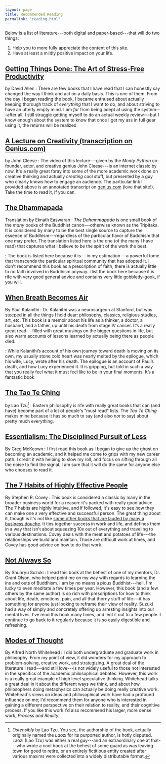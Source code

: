 ```yaml
---
layout: page
title: Recommended Reading
permalink: "reading.html"
---
```


Below is a list of literature---both digital and paper-based---that will do two things:  

1. Help you to more fully appreciate the content of this site.
2. Have at least a mildly positive impact on your life.

## [Getting Things Done: The Art of Stress-Free Productivity](http://www.amazon.com/gp/product/0143126563/ref=as_li_tl?ie=UTF8&camp=1789&creative=9325&creativeASIN=0143126563&linkCode=as2&tag=youfoolau-20&linkId=VQOBZGSUBJIF3E43)
by David Allen
:   There are few books that I have read that I can honestly say changed the way I think and act on a daily basis. This is one of them. From the day I began reading the book, I became enthused about actually keeping thorough track of *everything* that I want to do, and about striving to have an utterly empty mind. I am *far* from being adept at using the system---after all, I still struggle getting myself to do an actual weekly review---but I know enough about the system to know that once I get my ass in full gear using it, the returns will be realized.

## [A Lecture on Creativity (transcription on Genius.com)](http://genius.com/5026043)
by John Cleese
:   The video of this lecture---given by the *Monty Python* co-founder, actor, and creative genius John Cleese---is an internet classic by now. It's a really great foray into some of the more academic work done on creative thinking and actually *creating* cool stuff, but presented by a guy who clearly knows how to engage an audience. The particular link I provided above is an annotated transcript on [genius.com](http://genius.com) (love that site!). Take the time to read it, if you can.

## [The Dhammapada](http://www.amazon.com/Dhammapada-Classics-Indian-Spirituality/dp/1586380206/ref=asap_bc?ie=UTF8)
Translation by Eknath Easwaran
:   *The Dahammapada* is one small book of the *many* books of the Buddhist canon---otherwise known as the Tripitaka. It is considered by many to be the best single source to capture the essence of Buddhism---regardless of the particular flavor of Buddhism that one may prefer. The translation listed here is the one (of the many I have read) that captures what I believe to be the spirit of the work the best.

:   The book is listed here because it is---in my estimation---a powerful tome that transcends the particular spiritual community that has adopted it. I don't recommend this book as a prescription of faith; there is actually little to no faith involved in Buddhism anyway. I list the book here because it is rife with very good general advice and contains very little gobbledy-gook, if you will.

## [When Breath Becomes Air](http://www.amazon.com/gp/product/081298840X/ref=x_gr_w_bb?ie=UTF8&tag=httpwwwgoodco-20&linkCode=as2&camp=1789&creative=9325&creativeASIN=081298840X&SubscriptionId=1MGPYB6YW3HWK55XCGG2)
By Paul Kalanithi
:   Dr. Kalanithi was a neurosurgeon at Stanford, but was steeped in all the things I hold dear: philosophy, classics, religious studies, art, etc. This book is a memoir about his life as a thinker, a doctor, a husband, and a father, up until his death from stage IV cancer. It’s a really great read---filled with great musings on the bigger questions in life, but also warm accounts of lessons learned by actually being there as people died.

:   While Kalanithi’s account of his own journey toward death is moving on its own, my usually stone cold heart was nearly melted by the epilogue, which his wife, Lucy, wrote after his death. The epilogue is an account of Paul’s death, and how Lucy experienced it. It is gripping, but told in such a way that you really feel what it must feel like to be in your final moments. It’s a fantastic book.

## [The Tao Te Ching](http://www.amazon.com/Tao-Te-Ching-Lao-Tsu/dp/0307949303/ref=dp_ob_image_bk)
by Lao Tzu[^1]
:   Eastern philosophy is rife with really great books that can (and have) become part of a lot of people's "must read" lists. The *Tao Te Ching* makes mine because it has so much to say (and also *not* to say) about pretty much everything.

## [Essentialism: The Disciplined Pursuit of Less](http://www.amazon.com/gp/product/0804137382/ref=as_li_tl?ie=UTF8&camp=1789&creative=9325&creativeASIN=0804137382&linkCode=as2&tag=youfoolau-20&linkId=N5BCBIV7R35FTKDG)
By Greg McKeown
:   I first read this book as I began to give up the ghost on becoming an academic, and it helped me come to grips with my new career path. I credit it with helping to slow my roll, and focus on sifting through all the noise to find the signal. I am sure that it will do the same for anyone else who chooses to read it.

## [The 7 Habits of Highly Effective People](http://www.amazon.com/The-Habits-Highly-Effective-People/dp/0743269519)
By Stephen R. Covey
:  This book is considered a classic by many in the broader business world for a reason: it's packed with really good advice. The 7 habits are highly intuitive, and if followed, it's easy to see how they can make one a very effective and successful person. The great thing about it, though is it's not like [some other books that are lauded by many a business douche](http://www.amazon.com/gp/product/0307465357/ref=as_li_ss_tl?ie=UTF8&camp=1789&creative=390957&creativeASIN=0307465357&linkCode=as2&tag=offsitoftimfe-20). It ties together success in work and life, and defines them in a way that isn't about squeezing 10x out of everything and traveling to various destinations. Covey deals with the meat and potatoes of life---the relationships we build and maintain. Those are difficult work at times, and Covey has good advice on how to do that work.

## [Not Always So](http://www.amazon.com/Not-Always-So-Practicing-Spirit/dp/0060957549/ref=sr_1_1?s=books&ie=UTF8&qid=1458831969&sr=1-1&keywords=not+always+so)
By Shunryu Suzuki
:  I read this book at the behest of one of my mentors, Dr. Grant Olson, who helped point me on my way with regards to learning the ins and outs of Buddhism. I am by no means a pious Buddhist---hell, I'm lucky to even meditate a few times per year. However, this book (and a few others by the same author) is so rich with prescriptions for how to think about life, death, emotions, pain, and all that thorny stuff of life---it has something for anyone just looking to reframe their view of reality. Suzuki had a way of simply and concretely offering up arresting insights into our mental lives. I've read this book many times, and lent it out to a few people. I continue to go back to it regularly because it is so easily digestible and refreshing.

## [Modes of Thought](http://www.amazon.com/gp/product/002935210X/ref=s9_simh_gw_g14_i1_r?ie=UTF8&fpl=fresh&pf_rd_m=ATVPDKIKX0DER&pf_rd_s=desktop-1&pf_rd_r=1FZPHBG5068A68CP6BD7&pf_rd_t=36701&pf_rd_p=2437869742&pf_rd_i=desktop)
By Alfred North Whitehead
:   I did both undergraduate and graduate work in philosophy. From my point of view, it did wonders for my approach to problem-solving, creative work, and strategizing. A great deal of the literature I read---and still love---is not widely useful to those not interested in the specifics of the academic philosophical debates. However, this work is a really great example of high level speculative thinking. Whitehead talks a great deal in it about the different ways we think, and about how philosophers doing metaphysics can actually be doing really creative work. Whitehead's views on ideas and philosophical work have had a profound influence on me; I'd recommend them for anyone who is interested in gaining a different perspective on their relation to reality, and their cognitive process. If you like this work I'd also recommend his larger, more dense work, *Process and Reality*.


[^1]: *Ostensibly* by Lao Tzu. You see, the authorship of the book, actually originally named the *Laozi* for its purported author, is hotly disputed. Laozi (Lao Tzu) was either a real guy---and an extraordinary one at that---who wrote a cool book at the behest of some guard as was leaving town for good to retire, or an entirely fictitious entity created after various maxims were collected into a widely distributable format.
